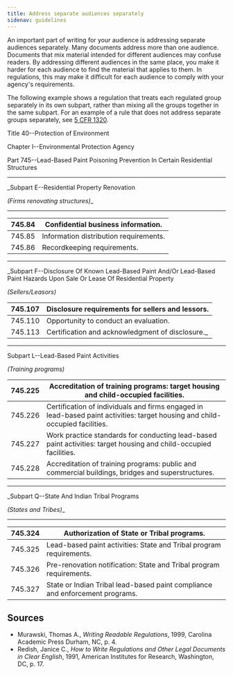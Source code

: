 ```yaml
---
title: Address separate audiences separately
sidenav: guidelines
---
```


An important part of writing for your audience is addressing separate audiences separately. Many documents address more than one audience. Documents that mix material intended for different audiences may confuse readers. By addressing different audiences in the same place, you make it harder for each audience to find the material that applies to them. In regulations, this may make it difficult for each audience to comply with your agency's requirements.

The following example shows a regulation that treats each regulated group separately in its own subpart, rather than mixing all the groups together in the same subpart. For an example of a rule that does not address separate groups separately, see [5 CFR 1320](https://www.ecfr.gov/cgi-bin/text-idx?tpl=/ecfrbrowse/Title05/5cfr1320_main_02.tpl).

Title 40--Protection of Environment

Chapter I--Environmental Protection Agency

Part 745--Lead-Based Paint Poisoning Prevention In Certain Residential Structures

--------------------------------------------------------------------------------

_Subpart E--Residential Property Renovation

_(Firms renovating structures)__

--------------------------------------------------------------------------------

745.84 | Confidential business information.
------ | --------------------------------------
745.85 | Information distribution requirements.
745.86 | Recordkeeping requirements.

--------------------------------------------------------------------------------

_Subpart F--Disclosure Of Known Lead-Based Paint And/Or Lead-Based Paint Hazards Upon Sale Or Lease Of Residential Property

_(Sellers/Leasors)_

745.107 | Disclosure requirements for sellers and lessors.
------- | ------------------------------------------------
745.110 | Opportunity to conduct an evaluation.
745.113 | Certification and acknowledgment of disclosure._

--------------------------------------------------------------------------------

Subpart L--Lead-Based Paint Activities

_(Training programs)_

745.225 | Accreditation of training programs: target housing and child-occupied facilities.
------- | ----------------------------------------------------------------------------------------------------------------------------
745.226 | Certification of individuals and firms engaged in lead-based paint activities: target housing and child-occupied facilities.
745.227 | Work practice standards for conducting lead-based paint activities: target housing and child-occupied facilities.
745.228 | Accreditation of training programs: public and commercial buildings, bridges and superstructures.

--------------------------------------------------------------------------------

_Subpart Q--State And Indian Tribal Programs

_(States and Tribes)__

--------------------------------------------------------------------------------

745.324 | Authorization of State or Tribal programs.
------- | ----------------------------------------------------------------------------
745.325 | Lead-based paint activities: State and Tribal program requirements.
745.326 | Pre-renovation notification: State and Tribal program requirements.
745.327 | State or Indian Tribal lead-based paint compliance and enforcement programs.

## Sources

- Murawski, Thomas A., _Writing Readable Regulations_, 1999, Carolina Academic Press Durham, NC, p. 4.
- Redish, Janice C., _How to Write Regulations and Other Legal Documents in Clear English_, 1991, American Institutes for Research, Washington, DC, p. 17.
